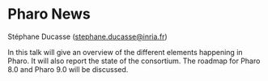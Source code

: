 # Pharo News

Stéphane Ducasse (stephane.ducasse@inria.fr)

In this talk will give an overview of the different elements happening in Pharo. 
It will also report the state of the consortium.
The roadmap for Pharo 8.0 and Pharo 9.0 will be discussed. 

